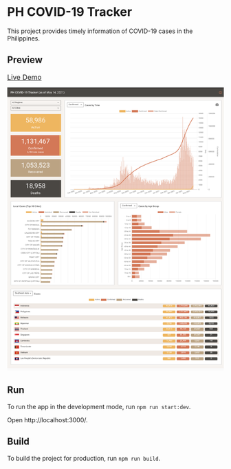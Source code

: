 # PH COVID-19 Tracker

This project provides timely information of COVID-19 cases in the Philippines.

## Preview

[<span style="font-size:16px">Live Demo</span>](https://covid19ph-tracker.herokuapp.com)

![PH COVID-19 Tracker Preview](src/images/preview_v6.png)

## Run

To run the app in the development mode, run `npm run start:dev`.

Open http://localhost:3000/.

## Build

To build the project for production, run `npm run build`.
